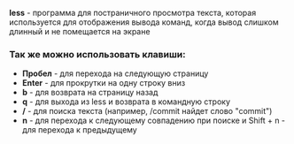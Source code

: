 **less** - программа для постраничного просмотра текста, которая используется для отображения вывода команд, когда вывод слишком длинный и не помещается на экране

### Так же можно использовать клавиши:

- **Пробел** - для перехода на следующую страницу
- **Enter** - для прокрутки на одну строку вниз
- **b** - для возврата на страницу назад
- **q** - для выхода из less и возврата в командную строку
- **/** - для поиска текста (например, /commit найдет слово "commit")
- **n** - для перехода к следующему совпадению при поиске и Shift + n - для перехода к предыдущему